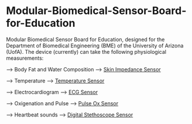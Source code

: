 # Modular-Biomedical-Sensor-Board-for-Education
Modular Biomedical Sensor Board for Education, designed for the Department of Biomedical Engineering (BME) of the University of Arizona (UofA). The device (currently) can take the following physiological measurements:

--> Body Fat and Water Composition  --> [Skin Impedance Sensor](https://github.com/grender007/Modular-Biomedical-Sensor-Board-for-Education/tree/main/Skin%20Impedance%20Sensor)

--> Temperature                     --> [Temperature Sensor](https://github.com/grender007/Modular-Biomedical-Sensor-Board-for-Education/tree/main/Temperature%20Sensor)

--> Electrocardiogram               --> [ECG Sensor](https://github.com/grender007/Modular-Biomedical-Sensor-Board-for-Education/tree/main/ECG%20Sensor%20)

--> Oxigenation and Pulse           --> [Pulse Ox Sensor](https://github.com/grender007/Modular-Biomedical-Sensor-Board-for-Education/tree/main/Pulse%20Ox%20Sensor)

--> Heartbeat sounds                --> [Digital Stethoscope Sensor](https://github.com/grender007/Modular-Biomedical-Sensor-Board-for-Education/tree/main/Sound%20Sensor)
